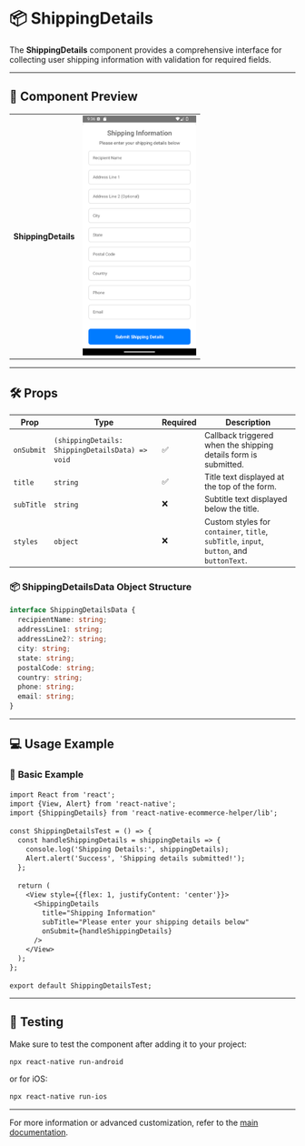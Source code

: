 # 📦 **ShippingDetails**

The **ShippingDetails** component provides a comprehensive interface for collecting user shipping information with validation for required fields.

---

## 📸 **Component Preview**

<table>
  <tr>
    <td><strong>ShippingDetails</strong></td>
    <td><img src="../../Images/ShippingDetails.png" alt="ShippingDetails" width="200"/></td>
  </tr>
</table>

---

## 🛠️ **Props**

| Prop        | Type                                           | Required | Description                                              |
|-------------|------------------------------------------------|----------|----------------------------------------------------------|
| `onSubmit`  | `(shippingDetails: ShippingDetailsData) => void` | ✅       | Callback triggered when the shipping details form is submitted. |
| `title`     | `string`                                       | ✅       | Title text displayed at the top of the form.            |
| `subTitle`  | `string`                                       | ❌       | Subtitle text displayed below the title.               |
| `styles`    | `object`                                       | ❌       | Custom styles for `container`, `title`, `subTitle`, `input`, `button`, and `buttonText`. |

### 📦 **ShippingDetailsData Object Structure**

```ts
interface ShippingDetailsData {
  recipientName: string;
  addressLine1: string;
  addressLine2?: string;
  city: string;
  state: string;
  postalCode: string;
  country: string;
  phone: string;
  email: string;
}
```

---

## 💻 **Usage Example**

### 📝 **Basic Example**

```tsx
import React from 'react';
import {View, Alert} from 'react-native';
import {ShippingDetails} from 'react-native-ecommerce-helper/lib';

const ShippingDetailsTest = () => {
  const handleShippingDetails = shippingDetails => {
    console.log('Shipping Details:', shippingDetails);
    Alert.alert('Success', 'Shipping details submitted!');
  };

  return (
    <View style={{flex: 1, justifyContent: 'center'}}>
      <ShippingDetails
        title="Shipping Information"
        subTitle="Please enter your shipping details below"
        onSubmit={handleShippingDetails}
      />
    </View>
  );
};

export default ShippingDetailsTest;
```

---

## 🧪 **Testing**

Make sure to test the component after adding it to your project:

```sh
npx react-native run-android
```

or for iOS:

```sh
npx react-native run-ios
```

---

For more information or advanced customization, refer to the [main documentation](../../README.md).
